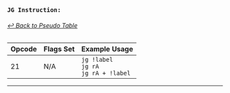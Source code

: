 ### `JG Instruction:`
###### [↩ Back to Pseudo Table](../README.md)

| Opcode | Flags Set    | Example Usage |
|--------|-------------|---------------|
| 21     | N/A | `jg !label` <br> `jg rA` <br> `jg rA + !label` |
---